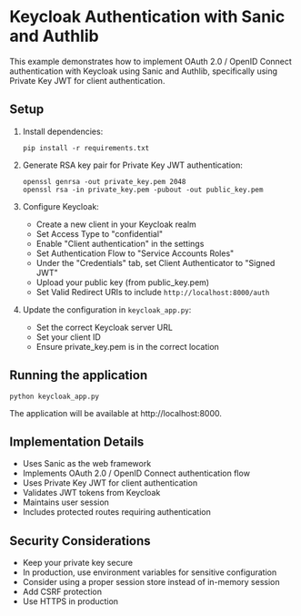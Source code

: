 # Keycloak Authentication with Sanic and Authlib

This example demonstrates how to implement OAuth 2.0 / OpenID Connect authentication with Keycloak using Sanic and Authlib, specifically using Private Key JWT for client authentication.

## Setup

1. Install dependencies:
   ```
   pip install -r requirements.txt
   ```

2. Generate RSA key pair for Private Key JWT authentication:
   ```
   openssl genrsa -out private_key.pem 2048
   openssl rsa -in private_key.pem -pubout -out public_key.pem
   ```

3. Configure Keycloak:
   - Create a new client in your Keycloak realm
   - Set Access Type to "confidential"
   - Enable "Client authentication" in the settings
   - Set Authentication Flow to "Service Accounts Roles"
   - Under the "Credentials" tab, set Client Authenticator to "Signed JWT"
   - Upload your public key (from public_key.pem)
   - Set Valid Redirect URIs to include `http://localhost:8000/auth`

4. Update the configuration in `keycloak_app.py`:
   - Set the correct Keycloak server URL
   - Set your client ID
   - Ensure private_key.pem is in the correct location

## Running the application

```
python keycloak_app.py
```

The application will be available at http://localhost:8000.

## Implementation Details

- Uses Sanic as the web framework
- Implements OAuth 2.0 / OpenID Connect authentication flow
- Uses Private Key JWT for client authentication
- Validates JWT tokens from Keycloak
- Maintains user session
- Includes protected routes requiring authentication

## Security Considerations

- Keep your private key secure
- In production, use environment variables for sensitive configuration
- Consider using a proper session store instead of in-memory session
- Add CSRF protection
- Use HTTPS in production